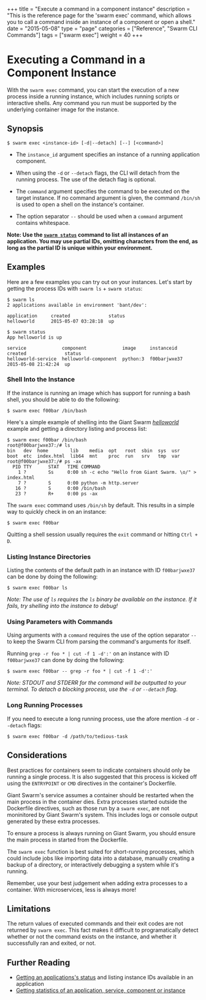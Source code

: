 +++
title = "Execute a command in a component instance"
description = "This is the reference page for the 'swarm exec' command, which allows you to call a command inside an instance of a component or open a shell."
date = "2015-05-08"
type = "page"
categories = ["Reference", "Swarm CLI Commands"]
tags = ["swarm exec"]
weight = 40
+++

# Executing a Command in a Component Instance

With the `swarm exec` command, you can start the execution of a new process inside a running instance, which includes running scripts or interactive shells. Any command you run must be supported by the underlying container image for the instance.

## Synopsis

```$ swarm exec <instance-id> [-d|--detach] [--] [<command>]```

* The `instance_id` argument specifies an instance of a running application component.

* When using the `-d` or `--detach` flags, the CLI will detach from the running process. The use of the detach flag is optional.

* The `command` argument specifies the command to be executed on the target instance. If no command argument is given, the command `/bin/sh` is used to open a shell on the instance's container.

* The option separator `--` should be used when a `command` argument contains whitespace.

**Note: Use the [`swarm status`](../status/) command to list all instances of an application. You may use partial IDs, omitting characters from the end, as long as the partial ID is unique within your environment.**

## Examples

Here are a few examples you can try out on your instances.  Let's start by getting the process IDs with ```swarm ls``` + ```swarm status```:

```
$ swarm ls
2 applications available in environment 'bant/dev':

application     created              status
helloworld      2015-05-07 03:28:18  up

$ swarm status
App helloworld is up

service             component             image     instanceid    created              status
helloworld-service  helloworld-component  python:3  f00barjwxe37  2015-05-08 21:42:24  up
```

### Shell Into the Instance

If the instance is running an image which has support for running a bash shell, you should be able to do the following:

```
$ swarm exec f00bar /bin/bash
```

Here's a simple example of shelling into the Giant Swarm [*helloworld*](https://github.com/giantswarm/helloworld) example and getting a directory listing and process list:

```
$ swarm exec f00bar /bin/bash
root@f00barjwxe37:/# ls
bin   dev  home        lib    media  opt   root  sbin  sys  usr
boot  etc  index.html  lib64  mnt    proc  run	 srv   tmp  var
root@f00barjwxe37:/# ps -ax
  PID TTY      STAT   TIME COMMAND
    1 ?        Ss     0:00 sh -c echo "Hello from Giant Swarm. \o/" > index.html
    7 ?        S      0:00 python -m http.server
   16 ?        S      0:00 /bin/bash
   23 ?        R+     0:00 ps -ax
```

The ```swarm exec``` command uses `/bin/sh` by default. This results in a simple way to quickly check in on an instance:

```
$ swarm exec f00bar
```

Quitting a shell session usually requires the `exit` command or hitting `Ctrl + D`.

### Listing Instance Directories
Listing the contents of the default path in an instance with ID ```f00barjwxe37``` can be done by doing the following:

```
$ swarm exec f00bar ls
```

*Note: The use of `ls` requires the `ls` binary be available on the instance. If it fails, try shelling into the instance to debug!*

### Using Parameters with Commands
Using arguments with a ```command``` requires the use of the option separator `--` to keep the Swarm CLI from parsing the command's arguments for itself.

Running ```grep -r foo * | cut -f 1 -d':'``` on an instance with ID ```f00barjwxe37``` can done by doing the following:

```
$ swarm exec f00bar -- grep -r foo * | cut -f 1 -d':'
```

*Note: STDOUT and STDERR for the command will be outputted to your terminal. To detach a blocking process, use the `-d` or `--detach` flag.*

### Long Running Processes
If you need to execute a long running process, use the afore mention ```-d``` or ```--detach``` flags:

```$ swarm exec f00bar -d /path/to/tedious-task```


## Considerations
Best practices for containers seem to indicate containers should only be running a single process. It is also suggested that this process is kicked off using the `ENTRYPOINT` or `CMD` directives in the container's Dockerfile.

Giant Swarm's service assumes a container should be restarted when the main process in the container dies. Extra processes started outside the Dockerfile directives, such as those run by a ```swarm exec```, are not moninitored by Giant Swarm's system. This includes logs or console output generated by these extra processes.

To ensure a process is always running on Giant Swarm, you should ensure the main process in started from the Dockerfile.

The `swarm exec` function is best suited for short-running processes, which could include jobs like importing data into a database, manually creating a backup of a directory, or interactively debugging a system while it's running.

Remember, use your best judgement when adding extra processes to a container. With microservices, less is always more!

## Limitations

The return values of executed commands and their exit codes are not returned by `swarm exec`. This fact makes it difficult to programatically detect whether or not the command exists on the instance, and whether it successfully ran and exited, or not.

## Further Reading

* [Getting an applications's status](../status/) and listing instance IDs available in an application
* [Getting statistics of an application, service, component or instance](../stats/)
